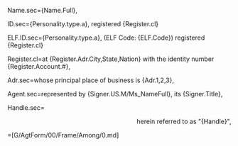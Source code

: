 Name.sec={Name.Full},

ID.sec={Personality.type.a}, registered {Register.cl}

ELF.ID.sec={Personality.type.a}, (ELF Code: {ELF.Code}) registered {Register.cl}

Register.cl=at {Register.Adr.City,State,Nation} with the identity number {Register.Account.#},

Adr.sec=whose principal place of business is {Adr.1,2,3},

Agent.sec=represented by {Signer.US.M/Ms_NameFull}, its {Signer.Title},

Handle.sec=<div align="right">herein referred to as "{Handle}",</div>

=[G/AgtForm/00/Frame/Among/0.md]